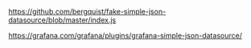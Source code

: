 https://github.com/bergquist/fake-simple-json-datasource/blob/master/index.js

https://grafana.com/grafana/plugins/grafana-simple-json-datasource/

